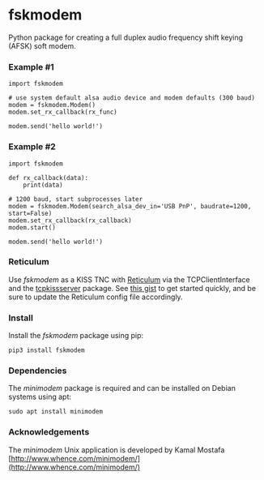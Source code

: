 # fskmodem
Python package for creating a full duplex audio frequency shift keying (AFSK) soft modem.


### Example #1
```
import fskmodem

# use system default alsa audio device and modem defaults (300 baud)
modem = fskmodem.Modem()
modem.set_rx_callback(rx_func)

modem.send('hello world!')
```

### Example #2
```
import fskmodem

def rx_callback(data):
    print(data)

# 1200 baud, start subprocesses later
modem = fskmodem.Modem(search_alsa_dev_in='USB PnP', baudrate=1200, start=False)
modem.set_rx_callback(rx_callback)
modem.start()

modem.send('hello world!')
```

### Reticulum

Use *fskmodem* as a KISS TNC with [Reticulum](https://github.com/markqvist/Reticulum) via the TCPClientInterface and the [tcpkissserver](https://github.com/simplyequipped/tcpkissserver) package. See [this gist](https://gist.github.com/simplyequipped/6c982ebb1ede6e5adfc149be15bbde6b) to get started quickly, and be sure to update the Reticulum config file accordingly.

### Install
Install the *fskmodem* package using pip:
```
pip3 install fskmodem
```

### Dependencies
The *minimodem* package is required and can be installed on Debian systems using apt:
```
sudo apt install minimodem
```

### Acknowledgements

The *minimodem* Unix application is developed by Kamal Mostafa
[http://www.whence.com/minimodem/](http://www.whence.com/minimodem/)
